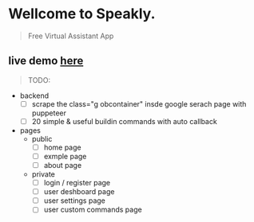 # Wellcome to **Speakly**.
> Free Virtual Assistant App
## live demo <a href="https://speakly.cf">here</a>

> TODO:
- backend
    - [ ] scrape the class="g obcontainer" insde google serach page with puppeteer
    - [ ] 20 simple & useful buildin commands with auto callback
- pages
    - public 
        - [ ] home page
        - [ ] exmple page
        - [ ] about page
    - private
        - [ ] login / register page
        - [ ] user deshboard page
        - [ ] user settings page
        - [ ] user custom commands page
